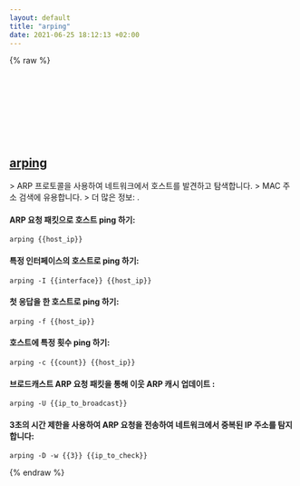 ```yaml
---
layout: default
title: "arping"
date: 2021-06-25 18:12:13 +02:00
---
```

{% raw %}
<h2 id="arping">
  <a href="/ko/common/arping.html">arping</a> <a href="#arping"><svg class="icon">
    <use href="/assets/images/unicode_sprite.svg#link" />
  </svg></a>
</h2>
> ARP 프로토콜을 사용하여 네트워크에서 호스트를 발견하고 탐색합니다.
> MAC 주소 검색에 유용합니다.
> 더 많은 정보: <https://github.com/ThomasHabets/arping>.

#### ARP 요청 패킷으로 호스트 ping 하기:
```shell
arping {{host_ip}}
```
#### 특정 인터페이스의 호스트로 ping 하기:
```shell
arping -I {{interface}} {{host_ip}}
```
#### 첫 응답을 한 호스트로 ping 하기:
```shell
arping -f {{host_ip}}
```
#### 호스트에 특정 횟수 ping 하기:
```shell
arping -c {{count}} {{host_ip}}
```
#### 브로드캐스트 ARP 요청 패킷을 통해 이웃 ARP 캐시 업데이트 :
```shell
arping -U {{ip_to_broadcast}}
```
#### 3초의 시간 제한을 사용하여 ARP 요청을 전송하여 네트워크에서 중복된 IP 주소를 탐지합니다:
```shell
arping -D -w {{3}} {{ip_to_check}}
```
{% endraw %}